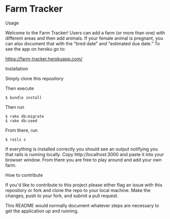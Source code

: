 # Farm Tracker

Usage

Welcome to the Farm Tracker! Users can add a farm (or more than one) with different areas and then add animals. If your female animal is pregnant, you can also document that with the "bred date" and "estimated due date." To see the app on heroku go to:

https://farm-tracker.herokuapp.com/

Installation

Simply clone this repository

Then execute

	$ bundle install

Then run 

	$ rake db:migrate
	$ rake db:seed

From there, run
	
	$ rails s

If everything is installed correctly you should see an output notifying you that rails is running locally. Copy http://localhost:3000 and paste it into your browser window. From there you are free to play around and add your own farm.

How to contribute

If you'd like to contribute to this project please either flag an issue with this repository or fork and clone the repo to your local machine. Make the changes, push to your fork, and submit a pull request.

This README would normally document whatever steps are necessary to get the
application up and running.


